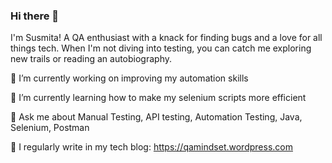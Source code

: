 ### Hi there 👋

<!--
**SusmitaPradhan01/SusmitaPradhan01** is a ✨ _special_ ✨ repository because its `README.md` (this file) appears on your GitHub profile.

Here are some ideas to get you started:

- 
- 
- 👯 I’m looking to collaborate on ...
- 🤔 I’m looking for help with ...
- 💬 Ask me about ...
- 📫 How to reach me: ...
- 😄 Pronouns: ...
- ⚡ Fun fact: ...
-->

I'm Susmita! A QA enthusiast with a knack for finding bugs and a love for all things tech. When I'm not diving into testing, you can catch me exploring new trails or reading an autobiography.

🔭 I’m currently working on improving my automation skills

🌱 I’m currently learning how to make my selenium scripts more efficient

💬 Ask me about Manual Testing, API testing, Automation Testing, Java, Selenium, Postman

📝 I regularly write in my tech blog: https://qamindset.wordpress.com
